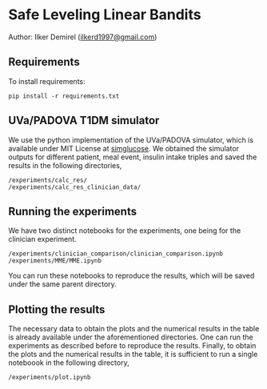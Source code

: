 # Safe Leveling Linear Bandits

Author: Ilker Demirel ([ilkerd1997@gmail.com](mailto:ilkerd1997@gmail.com))

## Requirements

To install requirements:

```setup
pip install -r requirements.txt
```

## UVa/PADOVA T1DM simulator

We use the python implementation of the UVa/PADOVA simulator, which is available under MIT License at [simglucose](https://github.com/jxx123/simglucose). We obtained the simulator outputs for different patient, meal event, insulin intake triples and saved the results in the following directories,

```
/experiments/calc_res/
/experiments/calc_res_clinician_data/
```

## Running the experiments

We have two distinct notebooks for the experiments, one being for the clinician experiment.

```experiments
/experiments/clinician_comparison/clinician_comparison.ipynb
/experiments/MME/MME.ipynb
```

You can run these notebooks to reproduce the results, which will be saved under the same parent directory.

## Plotting the results

The necessary data to obtain the plots and the numerical results in the table is already available under the aforementioned directories. One can run the experiments as described before to reproduce the results. Finally, to obtain the plots and the numerical results in the table, it is sufficient to run a single noteboook in the following directory,

```
/experiments/plot.ipynb
```

